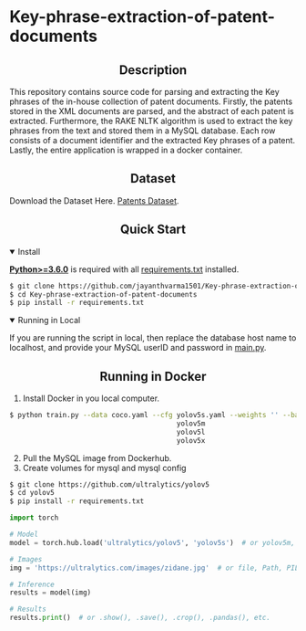 # Key-phrase-extraction-of-patent-documents


## <div align="center">Description</div>

This repository contains source code for parsing and extracting the Key phrases of the in-house collection of patent documents. Firstly, the patents stored in the XML documents are parsed, and the abstract of each patent is extracted. Furthermore, the RAKE NLTK algorithm is used to extract the key phrases from the text and stored them in a MySQL database. Each row consists of a document identifier and the extracted Key phrases of a patent. Lastly, the entire application is wrapped in a docker container.  


## <div align="center">Dataset</div>
 
Download the Dataset Here. [Patents Dataset](https://databricksexternal.blob.core.windows.net/hiring/patents.zip?sp=r&st=2021-10-07T23:09:03Z&se=2021-10-31T08:09:03Z&spr=https&sv=2020-08-04&sr=b&sig=uR36HP3kCEDY9aPc0mvZFzLnblodA9adxQRTYTc6O6M%3D). 


## <div align="center">Quick Start</div>


<details open>
<summary>Install</summary>

[**Python>=3.6.0**](https://www.python.org/) is required with all
[requirements.txt](https://github.com/jayanthvarma1501/Key-phrase-extraction-of-patent-documents/blob/main/requirements.txt) installed.
<!-- $ sudo apt update && apt install -y libgl1-mesa-glx libsm6 libxext6 libxrender-dev -->

```bash
$ git clone https://github.com/jayanthvarma1501/Key-phrase-extraction-of-patent-documents.git
$ cd Key-phrase-extraction-of-patent-documents
$ pip install -r requirements.txt
```

</details>

<details open>
<summary>Running in Local</summary>

If you are running the script in local, then replace the database host name to localhost, and provide your MySQL userID and password in [main.py](https://github.com/jayanthvarma1501/Key-phrase-extraction-of-patent-documents/blob/main/main.py).

</details>

## <div align="center">Running in Docker</div>

1. Install Docker in you local computer.
```bash
$ python train.py --data coco.yaml --cfg yolov5s.yaml --weights '' --batch-size 64
                                         yolov5m                                40
                                         yolov5l                                24
                                         yolov5x                                16
```
2. Pull the MySQL image from Dockerhub.
3. Create volumes for mysql and mysql config 
   
  ```bash
$ git clone https://github.com/ultralytics/yolov5
$ cd yolov5
$ pip install -r requirements.txt
```
 
```python
import torch

# Model
model = torch.hub.load('ultralytics/yolov5', 'yolov5s')  # or yolov5m, yolov5l, yolov5x, custom

# Images
img = 'https://ultralytics.com/images/zidane.jpg'  # or file, Path, PIL, OpenCV, numpy, list

# Inference
results = model(img)

# Results
results.print()  # or .show(), .save(), .crop(), .pandas(), etc.
```

</details>
